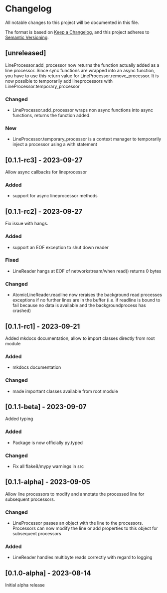 # Changelog

All notable changes to this project will be documented in this file.

The format is based on [Keep a Changelog](https://keepachangelog.com/en/1.0.0/),
and this project adheres to [Semantic Versioning](https://semver.org/spec/v2.0.0.html).

## [unreleased]

LineProcessor.add_processor now returns the function actually added as a line processor.
Since sync functions are wrapped into an async function, you have to use this return value for
LineProcessor.remove_processor.
It is now possible to temporarily add lineprocessors with LineProcessor.temporary_processor
### Changed
 - LineProcessor.add_processor wraps non async functions into async functions, returns the 
   function added.

### New
 - LineProcessor.temporary_processor is a context manager to temporarily inject a processor using a with statement

## [0.1.1-rc3] - 2023-09-27
Allow async callbacks for lineprocessor

### Added
 - support for async lineprocessor methods

## [0.1.1-rc2] - 2023-09-27
Fix issue with hangs.

### Added
 - support an EOF exception to shut down reader

### Fixed
 - LineReader hangs at EOF of networkstream/when read() returns 0 bytes

### Changed
 - AtomicLineReader.readline now reraises the background read processes exceptions if no further lines are in the buffer
   (i.e. if readline is bound to fail because no data is available and the backgroundprocess has crashed)

## [0.1.1-rc1] - 2023-09-21
Added mkdocs documentation, allow to import classes directly from root module

### Added
 - mkdocs documentation

### Changed
 - made important classes available from root module

## [0.1.1-beta] - 2023-09-07
Added typing
### Added
 - Package is now officially py.typed
### Changed
 - Fix all flake8/mypy warnings in src
## [0.1.1-alpha] - 2023-09-05

Allow line processors to modify and annotate the processed line for subsequent processors.

### Changed
 - LineProcessor passes an object with the line to the processors.
 Processors can now modify the line or add properties to this object for subsequent processors

### Added
 - LineReader handles multibyte reads correctly with regard to logging

## [0.1.0-alpha] - 2023-08-14

Initial alpha release